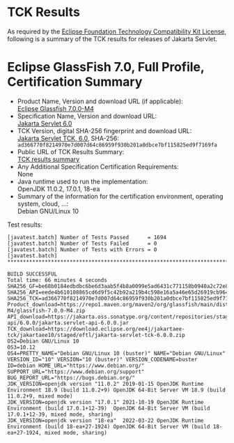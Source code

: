 TCK Results
===========

As required by the
[Eclipse Foundation Technology Compatibility Kit License](https://www.eclipse.org/legal/tck.php),
following is a summary of the TCK results for releases of Jakarta Servlet.

# Eclipse GlassFish 7.0, Full Profile, Certification Summary

- Product Name, Version and download URL (if applicable): <br/>
  [Eclipse Glassfish 7.0.0-M4](https://repo1.maven.org/maven2/org/glassfish/main/distributions/glassfish/7.0.0-M4/glassfish-7.0.0-M4.zip)
- Specification Name, Version and download URL: <br/>
  [Jakarta Servlet 6.0](https://jakarta.ee/specifications/servlet/6.0/)
- TCK Version, digital SHA-256 fingerprint and download URL: <br/>
  [Jakarta Servlet TCK, 6.0](https://download.eclipse.org/ee4j/jakartaee-tck/jakartaee10/staged/eftl/jakarta-servlet-tck-6.0.0.zip), SHA-256: ` ad366770f8214970e7d007d64c86959f930b201a0dbce7bf115825ed9f7169fa`
- Public URL of TCK Results Summary: <br/>
  [TCK results summary](TCK-Results.html)
- Any Additional Specification Certification Requirements: <br/>
  None
- Java runtime used to run the implementation: <br/>
  OpenJDK 11.0.2, 17.0.1, 18-ea
- Summary of the information for the certification environment, operating system, cloud, ...: <br/>
  Debian GNU/Linux 10

Test results:

```
[javatest.batch] Number of Tests Passed      = 1694
[javatest.batch] Number of Tests Failed      = 0
[javatest.batch] Number of Tests with Errors = 0
[javatest.batch] ***************************************************************************************************************************************************************

BUILD SUCCESSFUL
Total time: 66 minutes 4 seconds
SHA256_GF=be68b0184edbdbc6be6d3aab5f4b8a0099e5ad6431c771158b0940a2c72e82f4
SHA256_API=eede4b610108865cd6d9f5c42b92a219b4c598e16a5a46e65d26919cb96487e9
SHA256_TCK=ad366770f8214970e7d007d64c86959f930b201a0dbce7bf115825ed9f7169fa
Product_download=https://repo1.maven.org/maven2/org/glassfish/main/distributions/glassfish/7.0.0-M4/glassfish-7.0.0-M4.zip
API_download=https://jakarta.oss.sonatype.org/content/repositories/staging/jakarta/servlet/jakarta.servlet-api/6.0.0/jakarta.servlet-api-6.0.0.jar
TCK_download=https://download.eclipse.org/ee4j/jakartaee-tck/jakartaee10/staged/eftl/jakarta-servlet-tck-6.0.0.zip
OS2=Debian GNU/Linux 10
OS3=10.12
OS4=PRETTY_NAME="Debian GNU/Linux 10 (buster)" NAME="Debian GNU/Linux" VERSION_ID="10" VERSION="10 (buster)" VERSION_CODENAME=buster ID=debian HOME_URL="https://www.debian.org/" SUPPORT_URL="https://www.debian.org/support" BUG_REPORT_URL="https://bugs.debian.org/"
JDK_VERSION=openjdk version "11.0.2" 2019-01-15 OpenJDK Runtime Environment 18.9 (build 11.0.2+9) OpenJDK 64-Bit Server VM 18.9 (build 11.0.2+9, mixed mode)
JDK_VERSION=openjdk version "17.0.1" 2021-10-19 OpenJDK Runtime Environment (build 17.0.1+12-39)  OpenJDK 64-Bit Server VM (build 17.0.1+12-39, mixed mode, sharing)
JDK_VERSION=openjdk version "18-ea"  2022-03-22 OpenJDK Runtime Environment (build 18-ea+27-1924) OpenJDK 64-Bit Server VM (build 18-ea+27-1924, mixed mode, sharing)
```